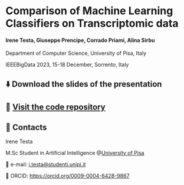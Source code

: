 # Comparison of Machine Learning Classifiers on Transcriptomic data
#### Irene Testa, Giuseppe Prencipe, Corrado Priami, Alina Sirbu
Department of Computer Science, University of Pisa, Italy

IEEEBigData 2023, 15-18 December, Sorrento, Italy

## ⬇️ Download the slides of the presentation

## 📂 [Visit the code repository](https://github.com/iretes/GEO-classification)

## 🪪 Contacts
Irene Testa

M.Sc Student in Artificial Intelligence @[University of Pisa](https://didattica.di.unipi.it/en/master-programme-in-computer-science/curricula-2/curriculum-%C2%93artificial-intelligence%C2%94-2/)

📧 e-mail: i.testa@studenti.unipi.it

🔢 ORCID: https://orcid.org/0009-0004-6428-9867
